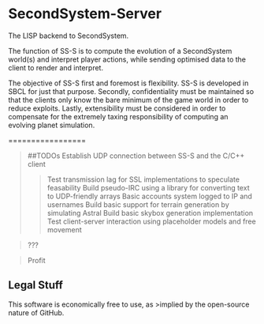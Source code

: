 SecondSystem-Server
===================

The LISP backend to SecondSystem.

The function of SS-S is to compute the evolution of a SecondSystem 
world(s) and interpret player actions, while sending optimised data to 
the client to render and interpret.

The objective of SS-S first and foremost is flexibility. SS-S is 
developed in SBCL for just that purpose. Secondly, confidentiality must 
be maintained so that the clients only know the bare minimum of the game 
world in order to reduce exploits. Lastly, extensibility must be 
considered in order to compensate for the extremely taxing 
responsibility of computing an evolving planet simulation.

=================

>##TODOs
>Establish UDP connection between SS-S and the C/C++ client
>>Test transmission lag for SSL implementations to speculate feasability
>>Build pseudo-IRC using a library for converting text to UDP-friendly arrays
>>Basic accounts system logged to IP and usernames
>Build basic support for terrain generation by simulating Astral
>>Build basic skybox generation implementation
>>Test client-server interaction using placeholder models and free movement

>???

>Profit


Legal Stuff
--------------

This software is economically free to use, as >implied by the 
open-source nature of GitHub. 

